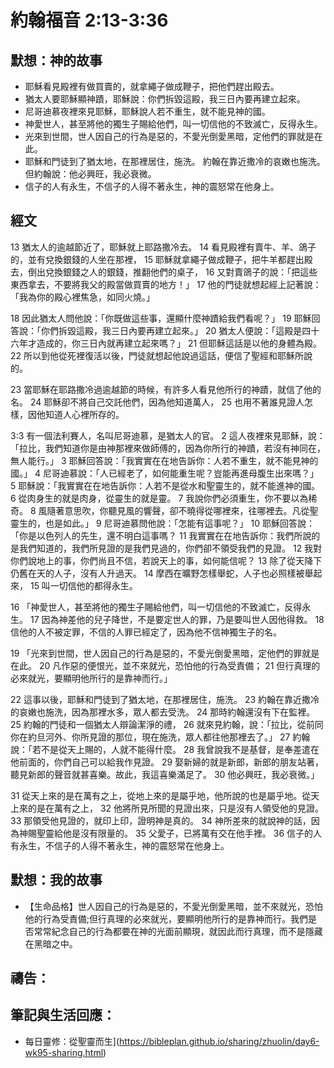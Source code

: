 # 約翰福音 2:13-3:36

## 默想：神的故事
+ 耶穌看見殿裡有做買賣的，就拿繩子做成鞭子，把他們趕出殿去。
+ 猶太人要耶穌顯神蹟，耶穌說：你們拆毀這殿，我三日內要再建立起來。
+ 尼哥迪慕夜裡來見耶穌，耶穌說人若不重生，就不能見神的國。
+ 神愛世人，甚至將他的獨生子賜給他們，叫一切信他的不致滅亡，反得永生。
+ 光來到世間，世人因自己的行為是惡的，不愛光倒愛黑暗，定他們的罪就是在此。
+ 耶穌和門徒到了猶太地，在那裡居住，施洗。 約翰在靠近撒冷的哀嫩也施洗。但約翰說：他必興旺，我必衰微。
+ 信子的人有永生，不信子的人得不著永生，神的震怒常在他身上。

## 經文
13 猶太人的逾越節近了，耶穌就上耶路撒冷去。 14 看見殿裡有賣牛、羊、鴿子的，並有兌換銀錢的人坐在那裡， 15 耶穌就拿繩子做成鞭子，把牛羊都趕出殿去，倒出兌換銀錢之人的銀錢，推翻他們的桌子， 16 又對賣鴿子的說：「把這些東西拿去，不要將我父的殿當做買賣的地方！」 17 他的門徒就想起經上記著說：「我為你的殿心裡焦急，如同火燒。」

18 因此猶太人問他說：「你既做這些事，還顯什麼神蹟給我們看呢？」 19 耶穌回答說：「你們拆毀這殿，我三日內要再建立起來。」 20 猶太人便說：「這殿是四十六年才造成的，你三日內就再建立起來嗎？」 21 但耶穌這話是以他的身體為殿。 22 所以到他從死裡復活以後，門徒就想起他說過這話，便信了聖經和耶穌所說的。

23 當耶穌在耶路撒冷過逾越節的時候，有許多人看見他所行的神蹟，就信了他的名。 24 耶穌卻不將自己交託他們，因為他知道萬人， 25 也用不著誰見證人怎樣，因他知道人心裡所存的。

3:3 有一個法利賽人，名叫尼哥迪慕，是猶太人的官。 2 這人夜裡來見耶穌，說：「拉比，我們知道你是由神那裡來做師傅的，因為你所行的神蹟，若沒有神同在，無人能行。」 3 耶穌回答說：「我實實在在地告訴你：人若不重生，就不能見神的國。」 4 尼哥迪慕說：「人已經老了，如何能重生呢？豈能再進母腹生出來嗎？」 5 耶穌說：「我實實在在地告訴你：人若不是從水和聖靈生的，就不能進神的國。 6 從肉身生的就是肉身，從靈生的就是靈。 7 我說你們必須重生，你不要以為稀奇。 8 風隨著意思吹，你聽見風的響聲，卻不曉得從哪裡來，往哪裡去。凡從聖靈生的，也是如此。」 9 尼哥迪慕問他說：「怎能有這事呢？」 10 耶穌回答說：「你是以色列人的先生，還不明白這事嗎？ 11 我實實在在地告訴你：我們所說的是我們知道的，我們所見證的是我們見過的，你們卻不領受我們的見證。 12 我對你們說地上的事，你們尚且不信，若說天上的事，如何能信呢？ 13 除了從天降下仍舊在天的人子，沒有人升過天。 14 摩西在曠野怎樣舉蛇，人子也必照樣被舉起來， 15 叫一切信他的都得永生。

16 「神愛世人，甚至將他的獨生子賜給他們，叫一切信他的不致滅亡，反得永生。 17 因為神差他的兒子降世，不是要定世人的罪，乃是要叫世人因他得救。 18 信他的人不被定罪，不信的人罪已經定了，因為他不信神獨生子的名。

19 「光來到世間，世人因自己的行為是惡的，不愛光倒愛黑暗，定他們的罪就是在此。 20 凡作惡的便恨光，並不來就光，恐怕他的行為受責備； 21 但行真理的必來就光，要顯明他所行的是靠神而行。」

22 這事以後，耶穌和門徒到了猶太地，在那裡居住，施洗。 23 約翰在靠近撒冷的哀嫩也施洗，因為那裡水多，眾人都去受洗。 24 那時約翰還沒有下在監裡。 25 約翰的門徒和一個猶太人辯論潔淨的禮， 26 就來見約翰，說：「拉比，從前同你在約旦河外、你所見證的那位，現在施洗，眾人都往他那裡去了。」 27 約翰說：「若不是從天上賜的，人就不能得什麼。 28 我曾說我不是基督，是奉差遣在他前面的，你們自己可以給我作見證。 29 娶新婦的就是新郎，新郎的朋友站著，聽見新郎的聲音就甚喜樂。故此，我這喜樂滿足了。 30 他必興旺，我必衰微。」

31 從天上來的是在萬有之上，從地上來的是屬乎地，他所說的也是屬乎地。從天上來的是在萬有之上， 32 他將所見所聞的見證出來，只是沒有人領受他的見證。 33 那領受他見證的，就印上印，證明神是真的。 34 神所差來的就說神的話，因為神賜聖靈給他是沒有限量的。 35 父愛子，已將萬有交在他手裡。 36 信子的人有永生，不信子的人得不著永生，神的震怒常在他身上。

## 默想：我的故事
+ 【生命品格】世人因自己的行為是惡的，不愛光倒愛黑暗，並不來就光，恐怕他的行為受責備;但行真理的必來就光，要顯明他所行的是靠神而行。我們是否常常紀念自己的行為都要在神的光面前顯現，就因此而行真理，而不是隱藏在黑暗之中。

## 禱告：

## 筆記與生活回應：
+ 每日靈修：從聖靈而生](https://bibleplan.github.io/sharing/zhuolin/day6-wk95-sharing.html)

